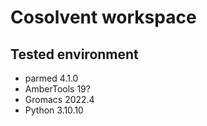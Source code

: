 # Cosolvent workspace

## Tested environment
- parmed 4.1.0
- AmberTools 19?
- Gromacs 2022.4
- Python 3.10.10 

